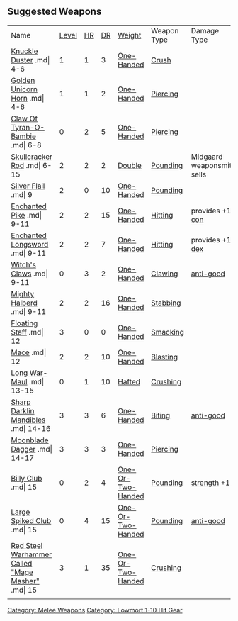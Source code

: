 ## Suggested Weapons

|                                                                                                          |                                     |                              |                                 |                                                                              |                                                               |                                               |       |
|----------------------------------------------------------------------------------------------------------|-------------------------------------|------------------------------|---------------------------------|------------------------------------------------------------------------------|---------------------------------------------------------------|-----------------------------------------------|-------|
| Name                                                                                                     | [Level](Object_Level.md "wikilink") | [HR](Hit_Roll.md "wikilink") | [DR](Damage_Roll.md "wikilink") | [Weight](Object_Weight.md "wikilink")                                        | Weapon Type                                                   | Damage Type                                   | Notes |
| [Knuckle Duster](Knuckle_Duster "wikilink") .md\| 4-6                                                    | 1                                   | 1                            | 3                               | [One-Handed](:Category:Standard_One-Handed_Weapons "wikilink")               | [Crush](:Category:Melee_Weapons_That_Crush.md "wikilink")     |                                               |       |
| [Golden Unicorn Horn](Golden_Unicorn_Horn "wikilink") .md\| 4-6                                          | 1                                   | 1                            | 2                               | [One-Handed](:Category:Standard_One-Handed_Weapons "wikilink")               | [Piercing](:Category:Melee_Weapons_That_Pierce.md "wikilink") |                                               |       |
| [Claw Of Tyran-O-Bambie](Claw_Of_Tyran-O-Bambie "wikilink") .md\| 6-8                                    | 0                                   | 2                            | 5                               | [One-Handed](:Category:Standard_One-Handed_Weapons "wikilink")               | [Piercing](:Category:Melee_Weapons_That_Pierce.md "wikilink") |                                               |       |
| [Skullcracker Rod](Skullcracker_Rod "wikilink") .md\| 6-15                                               | 2                                   | 2                            | 2                               | [Double](:Category:Double_Weapons "wikilink")                                | [Pounding](:Category:Melee_Weapons_That_Pound.md "wikilink")  | Midgaard weaponsmith sells                    |       |
| [Silver Flail](Silver_Flail "wikilink") .md\| 9                                                          | 2                                   | 0                            | 10                              | [One-Handed](:Category:Standard_One-Handed_Weapons "wikilink")               | [Pounding](:Category:Melee_Weapons_That_Pound.md "wikilink")  |                                               |       |
| [Enchanted Pike](Enchanted_Pike "wikilink") .md\| 9-11                                                   | 2                                   | 2                            | 15                              | [One-Handed](:Category:Standard_One-Handed_Weapons "wikilink")               | [Hitting](:Category:Melee_Weapons_That_Hit.md "wikilink")     | provides +1 [con](Constitution.md "wikilink") |       |
| [Enchanted Longsword](Enchanted_Longsword "wikilink") .md\| 9-11                                         | 2                                   | 2                            | 7                               | [One-Handed](:Category:Standard_One-Handed_Weapons "wikilink")               | [Hitting](:Category:Melee_Weapons_That_Hit.md "wikilink")     | provides +1 [dex](Dexterity.md "wikilink")    |       |
| [Witch's Claws](Witch's_Claws "wikilink") .md\| 9-11                                                     | 0                                   | 3                            | 2                               | [One-Handed](:Category:Standard_One-Handed_Weapons "wikilink")               | [Clawing](:Category:Melee_Weapons_That_Claw.md "wikilink")    | [anti-good](Anti-Good_Flag.md "wikilink")     |       |
| [Mighty Halberd](Mighty_Halberd "wikilink") .md\| 9-11                                                   | 2                                   | 2                            | 16                              | [One-Handed](:Category:Standard_One-Handed_Weapons "wikilink")               | [Stabbing](:Category:Melee_Weapons_That_Stab.md "wikilink")   |                                               |       |
| [Floating Staff](Floating_Staff "wikilink") .md\| 12                                                     | 3                                   | 0                            | 0                               | [One-Handed](:Category:Standard_One-Handed_Weapons "wikilink")               | [Smacking](:Category:Melee_Weapons_That_Smack.md "wikilink")  |                                               |       |
| [Mace](Mace "wikilink") .md\| 12                                                                         | 2                                   | 2                            | 10                              | [One-Handed](:Category:Standard_One-Handed_Weapons "wikilink")               | [Blasting](:Category:Melee_Weapons_That_Blast.md "wikilink")  |                                               |       |
| [Long War-Maul](Long_War-Maul "wikilink") .md\| 13-15                                                    | 0                                   | 1                            | 10                              | [Hafted](:Category:Hafted_Weapons "wikilink")                                | [Crushing](:Category:Melee_Weapons_That_Crush.md "wikilink")  |                                               |       |
| [Sharp Darklin Mandibles](Sharp_Darklin_Mandibles "wikilink") .md\| 14-16                                | 3                                   | 3                            | 6                               | [One-Handed](:Category:Standard_One-Handed_Weapons "wikilink")               | [Biting](:Category:Melee_Weapons_That_Bite.md "wikilink")     | [anti-good](Anti-Good_Flag.md "wikilink")     |       |
| [Moonblade Dagger](Moonblade_Dagger "wikilink") .md\| 14-17                                              | 3                                   | 3                            | 3                               | [One-Handed](:Category:Standard_One-Handed_Weapons "wikilink")               | [Piercing](:Category:Melee_Weapons_That_Pierce.md "wikilink") |                                               |       |
| [Billy Club](Billy_Club "wikilink") .md\| 15                                                             | 0                                   | 2                            | 4                               | [One-Or-Two-Handed](:Category:Standard_One-Or-Two-Handed_Weapons "wikilink") | [Pounding](:Category:Melee_Weapons_That_Pound.md "wikilink")  | [strength](Strength.md "wikilink") +1         |       |
| [Large Spiked Club](Large_Spiked_Club "wikilink") .md\| 15                                               | 0                                   | 4                            | 15                              | [One-Or-Two-Handed](:Category:Standard_One-Or-Two-Handed_Weapons "wikilink") | [Pounding](:Category:Melee_Weapons_That_Pound.md "wikilink")  | [anti-good](Anti-Good_Flag.md "wikilink")     |       |
| [Red Steel Warhammer Called "Mage Masher"](Red_Steel_Warhammer_Called_"Mage_Masher" "wikilink") .md\| 15 | 3                                   | 1                            | 35                              | [One-Or-Two-Handed](:Category:Standard_One-Or-Two-Handed_Weapons "wikilink") | [Crushing](:Category:Melee_Weapons_That_Crush.md "wikilink")  |                                               |       |
|                                                                                                          |                                     |                              |                                 |                                                                              |                                                               |                                               |       |

[Category: Melee Weapons](Category:_Melee_Weapons "wikilink") [Category:
Lowmort 1-10 Hit Gear](Category:_Lowmort_1-10_Hit_Gear "wikilink")
